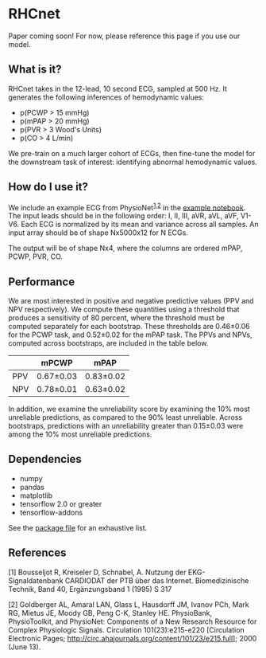 # RHCnet
Paper coming soon! For now, please reference this page if you use our model.

## What is it?
RHCnet takes in the 12-lead, 10 second ECG, sampled at 500 Hz. It generates the following inferences of hemodynamic values:
- p(PCWP > 15 mmHg)
- p(mPAP > 20 mmHg)
- p(PVR > 3 Wood's Units)
- p(CO > 4 L/min)

We pre-train on a much larger cohort of ECGs, then fine-tune the model for the downstream task of interest: identifying abnormal hemodynamic values.

## How do I use it?
We include an example ECG from PhysioNet<sup>[1](#ptb),[2](#physionet)</sup> in the [example notebook](Examples/model_loading_demo.ipynb). The input leads should be in the following order: I, II, III, aVR, aVL, aVF, V1-V6. Each ECG is normalized by its mean and variance across all samples. An input array should be of shape Nx5000x12 for N ECGs.

The output will be of shape Nx4, where the columns are ordered mPAP, PCWP, PVR, CO.

## Performance
We are most interested in positive and negative predictive values (PPV and NPV respectively). We compute these quantities using a threshold that produces a sensitivity of 80 percent, where the threshold must be computed separately for each bootstrap. These thresholds are 0.46±0.06 for the PCWP task, and 0.52±0.02 for the mPAP task. The PPVs and NPVs, computed across bootstraps, are included in the table below.

|     | mPCWP        | mPAP       |
|-----|-------------|------------|
| PPV | 0.67±0.03   | 0.83±0.02  |
| NPV | 0.78±0.01   | 0.63±0.02  |

In addition, we examine the unreliability score by examining the 10% most unreliable predictions, as compared to the 90% least unreliable. Across bootstraps, predictions with an unreliability greater than 0.15±0.03 were among the 10% most unreliable predictions.

## Dependencies
- numpy
- pandas
- matplotlib
- tensorflow 2.0 or greater
- tensorflow-addons

See the [package file](pkg_list.txt) for an exhaustive list.

## References
<a name="ptb">[1]</a> Bousseljot R, Kreiseler D, Schnabel, A. Nutzung der EKG-Signaldatenbank CARDIODAT der PTB über das Internet. Biomedizinische Technik, Band 40, Ergänzungsband 1 (1995) S 317

<a name="physionet">[2]</a> Goldberger AL, Amaral LAN, Glass L, Hausdorff JM, Ivanov PCh, Mark RG, Mietus JE, Moody GB, Peng C-K, Stanley HE. PhysioBank, PhysioToolkit, and PhysioNet: Components of a New Research Resource for Complex Physiologic Signals. Circulation 101(23):e215-e220 [Circulation Electronic Pages; http://circ.ahajournals.org/content/101/23/e215.full]; 2000 (June 13).
